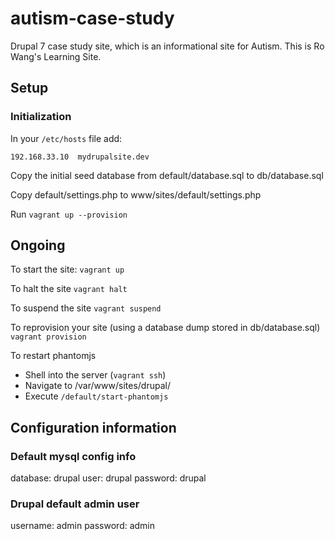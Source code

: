 # autism-case-study
Drupal 7 case study site, which is an informational site for Autism.  This is Ro Wang's Learning Site.

## Setup


### Initialization
In your `/etc/hosts` file add:

`
192.168.33.10  mydrupalsite.dev
`

Copy the initial seed database from default/database.sql to db/database.sql

Copy default/settings.php to www/sites/default/settings.php

Run `vagrant up --provision`

## Ongoing

To start the site:
`
vagrant up
`

To halt the site
`
vagrant halt
`

To suspend the site
`
vagrant suspend
`

To reprovision your site (using a database dump stored in db/database.sql)
`
vagrant provision
`

To restart phantomjs

* Shell into the server (`vagrant ssh`)
* Navigate to /var/www/sites/drupal/
* Execute `/default/start-phantomjs`

## Configuration information
### Default mysql config info
database:  drupal
user:      drupal
password:  drupal

### Drupal default admin user
username:  admin
password:  admin
